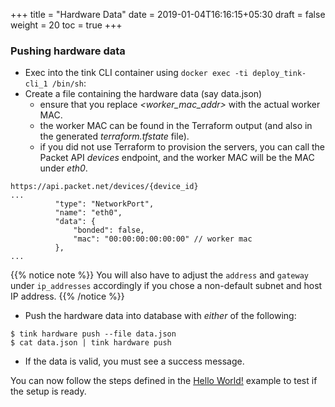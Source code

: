 +++
title = "Hardware Data"
date = 2019-01-04T16:16:15+05:30
draft = false
weight = 20
toc = true
+++

### Pushing hardware data

 - Exec into the tink CLI container using `docker exec -ti deploy_tink-cli_1 /bin/sh`:
 - Create a file containing the hardware data (say data.json)
   - ensure that you replace _<worker_mac_addr>_ with the actual worker MAC.
   - the worker MAC can be found in the Terraform output (and also in the generated _terraform.tfstate_ file).
   - if you did not use Terraform to provision the servers, you can call the Packet API _devices_ endpoint, and the worker MAC will be the MAC under _eth0_.
```
https://api.packet.net/devices/{device_id}
...
          "type": "NetworkPort",
          "name": "eth0",
          "data": {
              "bonded": false,
              "mac": "00:00:00:00:00:00" // worker mac
          },
...
```

{{% notice note %}}
You will also have to adjust the `address` and `gateway` under `ip_addresses` accordingly if you chose a non-default subnet and host IP address.
{{% /notice %}}

 - Push the hardware data into database with _either_ of the following:
```
$ tink hardware push --file data.json
$ cat data.json | tink hardware push
```

 - If the data is valid, you must see a success message.

You can now follow the steps defined in the [Hello World!](/examples/hello-world) example to test if the setup is ready.
